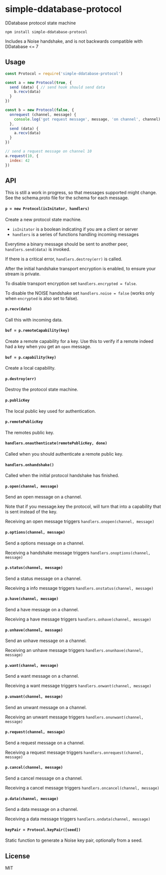 # simple-ddatabase-protocol

DDatabase protocol state machine

```
npm install simple-ddatabase-protocol
```

Includes a Noise handshake, and is not backwards compatible with DDatabase <= 7

## Usage

``` js
const Protocol = require('simple-ddatabase-protocol')

const a = new Protocol(true, {
  send (data) { // send hook should send data
    b.recv(data)
  }
})

const b = new Protocol(false, {
  onrequest (channel, message) {
    console.log('got request message', message, 'on channel', channel)
  },
  send (data) {
    a.recv(data)
  }
})

// send a request message on channel 10
a.request(10, {
  index: 42
})
```

## API

This is still a work in progress, so that messages supported might change.
See the schema.proto file for the schema for each message.

#### `p = new Protocol(isInitator, handlers)`

Create a new protocol state machine.

* `isInitator` is a boolean indicating if you are a client or server
* `handlers` is a series of functions handling incoming messages

Everytime a binary message should be sent to another peer,
`handlers.send(data)` is invoked.

If there is a critical error, `handlers.destroy(err)` is called.

After the initial handshake transport encryption is enabled,
to ensure your stream is private.

To disable transport encryption set `handlers.encrypted = false`.

To disable the NOISE handshake set `handlers.noise = false` (works only when `encrypted` is also set to false).

#### `p.recv(data)`

Call this with incoming data.

#### `buf = p.remoteCapability(key)`

Create a remote capability for a key. Use this to verify
if a remote indeed had a key when you get an `open` message.

#### `buf = p.capability(key)`

Create a local capability.

#### `p.destroy(err)`

Destroy the protocol state machine.

#### `p.publicKey`

The local public key used for authentication.

#### `p.remotePublicKey`

The remotes public key.

#### `handlers.onauthenticate(remotePublicKey, done)`

Called when you should authenticate a remote public key.

#### `handlers.onhandshake()`

Called when the initial protocol handshake has finished.

#### `p.open(channel, message)`

Send an open message on a channel.

Note that if you message.key the protocol, will turn that into a capability that is sent instead of the key.

Receiving an open message triggers `handlers.onopen(channel, message)`

#### `p.options(channel, message)`

Send a options message on a channel.

Receiving a handshake message triggers `handlers.onoptions(channel, message)`

#### `p.status(channel, message)`

Send a status message on a channel.

Receiving a info message triggers `handlers.onstatus(channel, message)`

#### `p.have(channel, message)`

Send a have message on a channel.

Receiving a have message triggers `handlers.onhave(channel, message)`

#### `p.unhave(channel, message)`

Send an unhave message on a channel.

Receiving an unhave message triggers `handlers.onunhave(channel, message)`

#### `p.want(channel, message)`

Send a want message on a channel.

Receiving a want message triggers `handlers.onwant(channel, message)`

#### `p.unwant(channel, message)`

Send an unwant message on a channel.

Receiving an unwant message triggers `handlers.onunwant(channel, message)`

#### `p.request(channel, message)`

Send a request message on a channel.

Receiving a request message triggers `handlers.onrequest(channel, message)`

#### `p.cancel(channel, message)`

Send a cancel message on a channel.

Receiving a cancel message triggers `handlers.oncancel(channel, message)`

#### `p.data(channel, message)`

Send a data message on a channel.

Receiving a data message triggers `handlers.ondata(channel, message)`

#### `keyPair = Protocol.keyPair([seed])`

Static function to generate a Noise key pair, optionally from a seed.

## License

MIT
